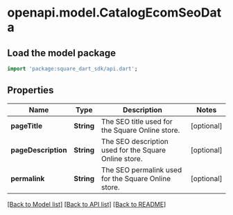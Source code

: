 # openapi.model.CatalogEcomSeoData

## Load the model package
```dart
import 'package:square_dart_sdk/api.dart';
```

## Properties
Name | Type | Description | Notes
------------ | ------------- | ------------- | -------------
**pageTitle** | **String** | The SEO title used for the Square Online store. | [optional] 
**pageDescription** | **String** | The SEO description used for the Square Online store. | [optional] 
**permalink** | **String** | The SEO permalink used for the Square Online store. | [optional] 

[[Back to Model list]](../README.md#documentation-for-models) [[Back to API list]](../README.md#documentation-for-api-endpoints) [[Back to README]](../README.md)


